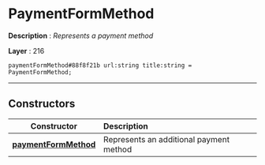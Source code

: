 # PaymentFormMethod

**Description** : *Represents a payment method*

**Layer** : 216

```tl
paymentFormMethod#88f8f21b url:string title:string = PaymentFormMethod;
```

---

## Constructors

| Constructor | Description |
| :---: | :--- |
| [**paymentFormMethod**](constructor/paymentFormMethod) | Represents an additional payment method |